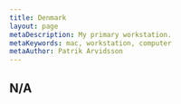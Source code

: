 ```yaml
---
title: Denmark
layout: page
metaDescription: My primary workstation.
metaKeywords: mac, workstation, computer
metaAuthor: Patrik Arvidsson
---
```


## N/A
